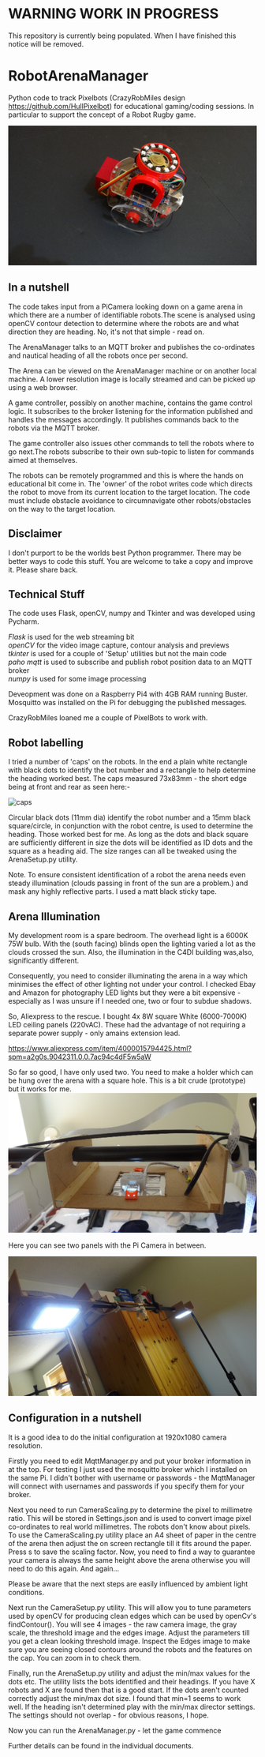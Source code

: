 # WARNING WORK IN PROGRESS
This repository is currently being populated. When I have finished this notice will be removed.

# RobotArenaManager
Python code to track Pixelbots (CrazyRobMiles design https://github.com/HullPixelbot) for educational gaming/coding sessions. In particular to support the concept of a Robot Rugby game.

![Pixelbot](https://github.com/ConnectedHumber/RobotArenaManager/blob/master/images/PixelBot.jpg)

## In a nutshell
The code takes input from a PiCamera looking down on a game arena in which there are a number of identifiable robots.The scene is analysed using openCV contour detection to determine where the robots are and what direction they are heading. No, it's not that simple - read on.

The ArenaManager talks to an MQTT broker and publishes the co-ordinates and nautical heading of all the robots once per second.

The Arena can be viewed on the ArenaManager machine or on another local machine. A lower resolution image is locally streamed and can be picked up using a web browser.

A game controller, possibly on another machine, contains the game control logic. It subscribes to the broker listening for the information published and handles the messages accordingly. It publishes commands back to the robots via the MQTT broker.

The game controller also issues other commands to tell the robots where to go next.The robots subscribe to their own sub-topic to listen for commands aimed at themselves.

The robots can be remotely programmed and this is where the hands on educational bit come in. The 'owner' of the robot writes code which directs the robot to move from its current location to the target location. The code must include obstacle avoidance to circumnavigate other robots/obstacles on the way to the target location.

## Disclaimer

I don't purport to be the worlds best Python programmer. There may be better ways to code this stuff. You are welcome to take a copy and improve it. Please share back.

## Technical Stuff

The code uses Flask, openCV, numpy and Tkinter and was developed using Pycharm. 

*Flask* is used for the web streaming bit  
*openCV* for the video image capture, contour analysis and previews  
*tkinter* is used for a couple of 'Setup' utilities but not the main code   
*paho mqtt* is used to subscribe and publish robot position data to an MQTT broker  
*numpy* is used for some image processing  

Deveopment was done on a Raspberry Pi4 with 4GB RAM running Buster. Mosquitto was installed on the Pi for debugging the published messages.

CrazyRobMiles loaned me a couple of PixelBots to work with.

## Robot labelling

I tried a number of 'caps' on the robots. In the end a plain white rectangle with black dots to identify the bot number and a rectangle to help determine the heading worked best. The caps measured 73x83mm - the short edge being at front and rear as seen here:-

![caps](https://github.com/ConnectedHumber/RobotArenaManager/blob/master/images/DSC00912.JPG)

Circular black dots (11mm dia) identify the robot number and a 15mm black square/circle, in conjunction with the robot centre, is used to determine the heading. Those worked best for me. As long as the dots and black square are sufficiently different in size the dots will be identified as ID dots and the square as a heading aid. The size ranges can all be tweaked using the ArenaSetup.py utility.

Note. To ensure consistent identification of a robot the arena needs even steady illumination (clouds passing in front of the sun are a problem.) and mask any highly reflective parts. I used a matt black sticky tape.

## Arena Illumination

My development room is a spare bedroom. The overhead light is a 6000K 75W bulb. With the (south facing) blinds open the lighting varied a lot as the clouds crossed the sun. Also, the illumination in the C4DI building was,also, significantly different.

Consequently, you need to consider illuminating the arena in a way which minimises the effect of other lighting not under your control. I checked Ebay and Amazon for photography LED lights but they were a bit expensive - especially as I was unsure if I needed one, two or four to subdue shadows.

So, Aliexpress to the rescue. I bought 4x 8W square White (6000-7000K) LED ceiling panels (220vAC). These had the advantage of not requiring a separate power supply - only amains extension lead.

https://www.aliexpress.com/item/4000015794425.html?spm=a2g0s.9042311.0.0.7ac94c4dF5w5aW

So far so good, I have only used two. You need to make a holder which can be hung over the arena with a square hole. This is a bit crude (prototype) but it works for me.  
![LED Panels](https://github.com/ConnectedHumber/RobotArenaManager/blob/master/images/LED%20Panel%20Mounting.JPG)

Here you can see two panels with the Pi Camera in between.

![Led Panels 2](https://github.com/ConnectedHumber/RobotArenaManager/blob/master/images/Arena%20Lighting.JPG)

## Configuration in a nutshell

It is a good idea to do the initial configuration at 1920x1080 camera resolution. 

Firstly you need to edit MqttManager.py and put your broker information in at the top. For testing I just used the mosquitto broker which I installed on the same Pi. I didn't bother with username or passwords - the MqttManager will connect with usernames and passwords if you specify them for your broker.

Next you need to run CameraScaling.py to determine the pixel to millimetre ratio. This will be stored in Settings.json and is used to convert image pixel co-ordinates to real world millimetres. The robots don't know about pixels. To use the CameraScaling.py utility place an A4 sheet of paper in the centre of the arena then adjust the on screen rectangle till it fits around the paper. Press s to save the scaling factor. Now, you need to find a way to guarantee your camera is always the same height above the arena otherwise you will need to do this again. And again... 

Please be aware that the next steps are easily influenced by ambient light conditions.

Next run the CameraSetup.py utility. This will allow you to tune parameters used by openCV for producing clean edges which can be used by openCv's findContour(). You will see 4 images - the raw camera image, the gray scale, the threshold image and the edges image. Adjust the parameters till you get a clean looking threshold image. Inspect the Edges image to make sure you are seeing closed contours around the robots and the features on the cap. You can zoom in to check them.

Finally, run the ArenaSetup.py utility and adjust the min/max values for the dots etc. The utility lists the bots identified and their headings. If you have X robots and X are found then that is a good start. If the dots aren't counted correctly adjust the min/max dot size. I found that min=1 seems to work well. If the heading isn't determined play with the min/max director settings. The settings should not overlap - for obvious reasons, I hope.

Now you can run the ArenaManager.py - let the game commence

Further details can be found in the individual documents.















